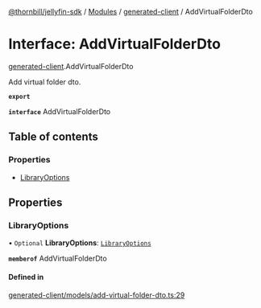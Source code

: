 [@thornbill/jellyfin-sdk](../README.md) / [Modules](../modules.md) / [generated-client](../modules/generated_client.md) / AddVirtualFolderDto

# Interface: AddVirtualFolderDto

[generated-client](../modules/generated_client.md).AddVirtualFolderDto

Add virtual folder dto.

**`export`**

**`interface`** AddVirtualFolderDto

## Table of contents

### Properties

- [LibraryOptions](generated_client.AddVirtualFolderDto.md#libraryoptions)

## Properties

### LibraryOptions

• `Optional` **LibraryOptions**: [`LibraryOptions`](generated_client.LibraryOptions.md)

**`memberof`** AddVirtualFolderDto

#### Defined in

[generated-client/models/add-virtual-folder-dto.ts:29](https://github.com/thornbill/jellyfin-sdk-typescript/blob/03092f3/src/generated-client/models/add-virtual-folder-dto.ts#L29)
